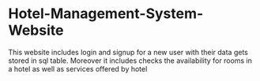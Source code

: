 # Hotel-Management-System-Website
This website includes login and signup for a new user with their data gets stored in sql table. Moreover it includes checks the availability for rooms in a hotel as well as services offered by hotel
